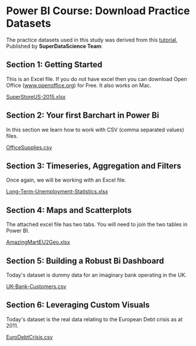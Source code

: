 # Power BI Course: Download Practice Datasets

The practice datasets used in this study was derived from this [tutorial](https://www.superdatascience.com/pages/powerbi), Published by **SuperDataScience Team**: 

## Section 1: Getting Started
This is an Excel file. If you do not have excel then you can download Open Office (www.openoffice.org) for Free. It also works on Mac.

[SuperStoreUS-2015.xlsx](https://sds-platform-private.s3-us-east-2.amazonaws.com/uploads/P6-SuperStoreUS-2015.xlsx)

## Section 2: Your first Barchart in Power Bi
In this section we learn how to work with CSV (comma separated values) files.

[OfficeSupplies.csv](https://sds-platform-private.s3-us-east-2.amazonaws.com/uploads/P6-OfficeSupplies.csv)

## Section 3: Timeseries, Aggregation and Filters
Once again, we will be working with an Excel file.

[Long-Term-Unemployment-Statistics.xlsx](https://sds-platform-private.s3-us-east-2.amazonaws.com/uploads/P6-Long-Term-Unemployment-Statistics.xlsx)

## Section 4: Maps and Scatterplots
The attached excel file has two tabs. You will need to join the two tables in Power BI.

[AmazingMartEU2Geo.xlsx](https://sds-platform-private.s3-us-east-2.amazonaws.com/uploads/P6-AmazingMartEU2Geo.xlsx)

## Section 5: Building a Robust Bi Dashboard
Today's dataset is dummy data for an imaginary bank operating in the UK.

[UK-Bank-Customers.csv](https://sds-platform-private.s3-us-east-2.amazonaws.com/uploads/P6-UK-Bank-Customers.csv)

## Section 6: Leveraging Custom Visuals
Today's dataset is the real data relating to the European Debt crisis as at 2011.

[EuroDebtCrisis.csv](https://sds-platform-private.s3-us-east-2.amazonaws.com/uploads/P6-EuroDebtCrisis.csv)
